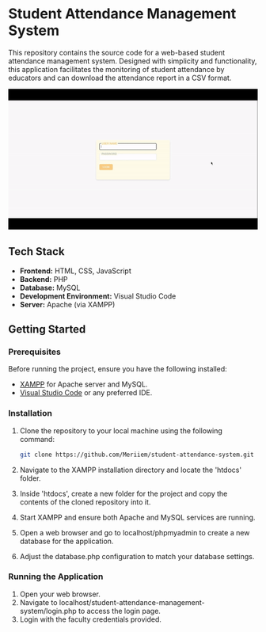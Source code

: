# Student Attendance Management System

This repository contains the source code for a web-based student attendance management system. Designed with simplicity and functionality, this application facilitates the monitoring of student attendance by educators and can download the attendance report in a CSV format.

   ![Alt text](assets/vid.gif)

## Tech Stack

- **Frontend:** HTML, CSS, JavaScript
- **Backend:** PHP
- **Database:** MySQL
- **Development Environment:** Visual Studio Code
- **Server:** Apache (via XAMPP)

## Getting Started

### Prerequisites

Before running the project, ensure you have the following installed:

- [XAMPP](https://www.apachefriends.org/download.html) for Apache server and MySQL.
- [Visual Studio Code](https://code.visualstudio.com/) or any preferred IDE.

### Installation

1. Clone the repository to your local machine using the following command:

   ```bash
   git clone https://github.com/Meriiem/student-attendance-system.git

2. Navigate to the XAMPP installation directory and locate the 'htdocs' folder.
3. Inside 'htdocs', create a new folder for the project and copy the contents of the cloned repository into it.
4. Start XAMPP and ensure both Apache and MySQL services are running.
5. Open a web browser and go to localhost/phpmyadmin to create a new database for the application.
6. Adjust the database.php configuration to match your database settings.

### Running the Application

1. Open your web browser.
2. Navigate to localhost/student-attendance-management-system/login.php to access the login page.
3. Login with the faculty credentials provided.
